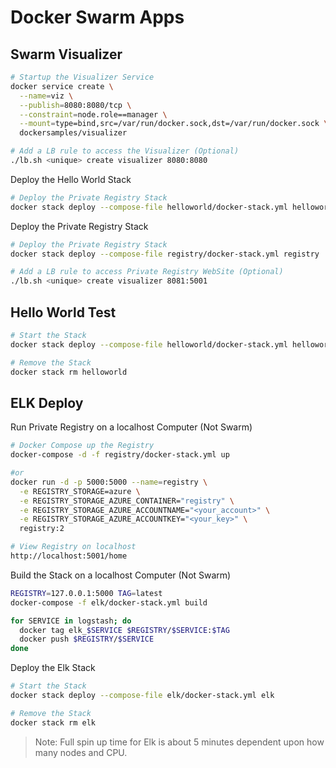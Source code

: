 Docker Swarm Apps
===

Swarm Visualizer
---

```bash
# Startup the Visualizer Service
docker service create \
  --name=viz \
  --publish=8080:8080/tcp \
  --constraint=node.role==manager \
  --mount=type=bind,src=/var/run/docker.sock,dst=/var/run/docker.sock \
  dockersamples/visualizer

# Add a LB rule to access the Visualizer (Optional)
./lb.sh <unique> create visualizer 8080:8080
```

Deploy the Hello World Stack
```bash
# Deploy the Private Registry Stack
docker stack deploy --compose-file helloworld/docker-stack.yml helloworld
```


Deploy the Private Registry Stack
```bash
# Deploy the Private Registry Stack
docker stack deploy --compose-file registry/docker-stack.yml registry

# Add a LB rule to access Private Registry WebSite (Optional)
./lb.sh <unique> create visualizer 8081:5001
```



Hello World Test
---

```bash
# Start the Stack
docker stack deploy --compose-file helloworld/docker-stack.yml helloworld

# Remove the Stack
docker stack rm helloworld
```



ELK Deploy
---

Run Private Registry on a localhost Computer (Not Swarm)
```bash
# Docker Compose up the Registry
docker-compose -d -f registry/docker-stack.yml up

#or
docker run -d -p 5000:5000 --name=registry \
  -e REGISTRY_STORAGE=azure \
  -e REGISTRY_STORAGE_AZURE_CONTAINER="registry" \
  -e REGISTRY_STORAGE_AZURE_ACCOUNTNAME="<your_account>" \
  -e REGISTRY_STORAGE_AZURE_ACCOUNTKEY="<your_key>" \
  registry:2

# View Registry on localhost
http://localhost:5001/home
```


Build the Stack on a localhost Computer (Not Swarm)
```bash
REGISTRY=127.0.0.1:5000 TAG=latest
docker-compose -f elk/docker-stack.yml build

for SERVICE in logstash; do
  docker tag elk_$SERVICE $REGISTRY/$SERVICE:$TAG
  docker push $REGISTRY/$SERVICE
done
```

Deploy the Elk Stack
```bash
# Start the Stack
docker stack deploy --compose-file elk/docker-stack.yml elk

# Remove the Stack
docker stack rm elk
```
>Note: Full spin up time for Elk is about 5 minutes dependent upon how many nodes and CPU.
